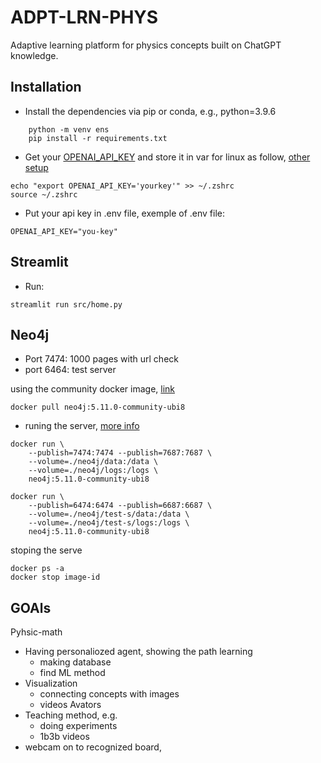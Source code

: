 # ADPT-LRN-PHYS
Adaptive learning platform for physics concepts built on ChatGPT knowledge. 

## Installation 

- Install the dependencies via pip or conda, e.g., python=3.9.6

```
    python -m venv ens
    pip install -r requirements.txt
```

- Get your [OPENAI_API_KEY](https://platform.openai.com/account/api-keys) and store it in var for linux as follow, [other setup](https://help.openai.com/en/articles/5112595-best-practices-for-api-key-safety)


```
echo "export OPENAI_API_KEY='yourkey'" >> ~/.zshrc
source ~/.zshrc

```
- Put your api key in .env file, exemple of .env file:

```
OPENAI_API_KEY="you-key"
```

## Streamlit

- Run:
```
streamlit run src/home.py
```

## Neo4j

- Port 7474: 1000 pages with url check
- port 6464: test server 

using the community docker image, [link](https://hub.docker.com/_/neo4j/)
```
docker pull neo4j:5.11.0-community-ubi8
```

- runing the server, [more info](https://github.com/neo4j/docker-neo4j)
```
docker run \
    --publish=7474:7474 --publish=7687:7687 \
    --volume=./neo4j/data:/data \
    --volume=./neo4j/logs:/logs \
    neo4j:5.11.0-community-ubi8 
```

```
docker run \
    --publish=6474:6474 --publish=6687:6687 \
    --volume=./neo4j/test-s/data:/data \
    --volume=./neo4j/test-s/logs:/logs \
    neo4j:5.11.0-community-ubi8 
```

stoping the serve
```
docker ps -a
docker stop image-id
```

## GOAls
Pyhsic-math
- Having personaliozed agent, showing the path learning
  - making database
  - find ML method
- Visualization
  - connecting concepts with images
  - videos Avators
- Teaching method, e.g. 
    - doing experiments
    - 1b3b videos
- webcam on to recognized board,  




